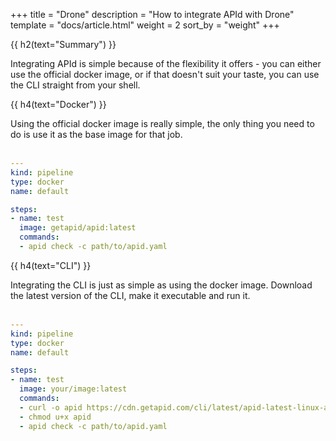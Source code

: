 +++
title = "Drone"
description = "How to integrate APId with Drone"
template = "docs/article.html"
weight = 2
sort_by = "weight"
+++

{{ h2(text="Summary") }}

Integrating APId is simple because of the flexibility it offers - you can either use the official docker image, or if that doesn't suit your taste, 
you can use the CLI straight from your shell.

{{ h4(text="Docker") }}

Using the official docker image is really simple, the only thing you need to do is use it as the base image for that job.
<br><br>

```yaml
---
kind: pipeline
type: docker
name: default

steps:
- name: test
  image: getapid/apid:latest
  commands:
  - apid check -c path/to/apid.yaml
```

{{ h4(text="CLI") }}

Integrating the CLI is just as simple as using the docker image. Download the latest version of the CLI, make it executable and run it.
<br><br>

```yaml
---
kind: pipeline
type: docker
name: default

steps:
- name: test
  image: your/image:latest
  commands:
  - curl -o apid https://cdn.getapid.com/cli/latest/apid-latest-linux-amd64
  - chmod u+x apid
  - apid check -c path/to/apid.yaml
```